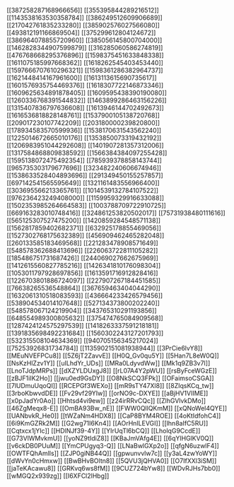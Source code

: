 [[387258287168966656]]
[[355395844289216512]]
[[1143538163530358784]]
[[386249512609906689]]
[[217042761835233280]]
[[385902576027566080]]
[[493812191166869504]]
[[375299612804124672]]
[[386964078855720960]]
[[385056145800704000]]
[[1462828344907599879]]
[[316285060586274819]]
[[476768668295376896]]
[[1598375451633848338]]
[[1611075185997668362]]
[[1618262545403453440]]
[[1597666707610296321]]
[[1598361286382964737]]
[[1621448414167961600]]
[[1613113615690735617]]
[[1601576935754469376]]
[[1618307722146873346]]
[[1609625634891878405]]
[[1609595438390190080]]
[[1260336768391544832]]
[[1463899286463156226]]
[[1315407836797636608]]
[[1613946144702492673]]
[[1616536818828148761]]
[[1537900105138720768]]
[[209017230107742209]]
[[203180000239820800]]
[[178934583570599936]]
[[1538170631543562240]]
[[1225014672665010176]]
[[1353850073319432192]]
[[1206983951044292608]]
[[1401907281357312006]]
[[1317584868809838592]]
[[1566384384097255428]]
[[1595138072475492354]]
[[785939378858143744]]
[[965735303179677696]]
[[323482240606674946]]
[[1538633528404893696]]
[[291349450155257857]]
[[697142541565595649]]
[[1321161483556966400]]
[[303695566213365761]]
[[1014539132784107522]]
[[976236423249408000]]
[[1159959329916633088]]
[[1502353985264664583]]
[[1003788709722910725]]
[[669163283010748416]]
[[324861253820502017]]
[[75731938480111616]]
[[565125307527475200]]
[[1420859284548571138]]
[[1562817859402682371]]
[[632925178855469056]]
[[1527302768175632389]]
[[456909462465282048]]
[[260133585183469568]]
[[221283478908571649]]
[[548578362688413696]]
[[226063722811105282]]
[[185486751731687426]]
[[244069027662675969]]
[[1412615560827785216]]
[[1426341810176098304]]
[[1053011797928697856]]
[[1613591716912828416]]
[[1226703801886724097]]
[[227907267184451585]]
[[76638265536548864]]
[[367659463404044290]]
[[1632061310518083593]]
[[436664233426579456]]
[[538904534014107648]]
[[527134373800202240]]
[[548578067124219904]]
[[343765310291193856]]
[[648554989300805632]]
[[375474765084909568]]
[[1287424124575297539]]
[[1418263337591218181]]
[[1391835698492231684]]
[[1560302243127201793]]
[[532315508104634369]]
[[940705156345217024]]
[[75253926831734784]]
[[1135902151081938944]]
[[3PrCie6lvY8]]
[[MEuNVEFPCu8]]
[[5Z6jT2ZavvE]]
[[H0Q_Gv0qu5Y]]
[[5Han7L8eW0Q]]
[[NsKzHlZzv1Y]]
[[uILhdYr_UDs]]
[[MRa0LdyvdWw]]
[[Mk1q9ZB3v7I]]
[[LnoTJdpMRPs]]
[[dXZYLDUxgJ8]]
[[rL07A4Y2pWU]]
[[rsByFceWGzE]]
[[zBJF1iIK2Ho]]
[[jwu0ed9GsDY]]
[[O8NkSCQ3FPk]]
[[OFaimsoCSGA]]
[[7lUDmuUqoQI]]
[[RCEPGf3WEXo]]
[[mR9sTY47Xl8]]
[[8ZIqsKCq_tw]]
[[3rboKbwvdDE]]
[[Fv29vf29YIw]]
[[orNO9c-DXYE]]
[[aBjHV1VIIME]]
[[x0pJadYr0Ao]]
[[Hhtsd4vi9ew]]
[[z24irRRvCQc]]
[[ZlhGVlvkDMo]]
[[46ZgMeqx8-E]]
[[OmBA93Bw_nE]]
[[FWW0QllQKmM]]
[[xQNoWel4QYE]]
[[UANbvkR_He0]]
[[tWZaNm4HDX8]]
[[CaP8BYM4ROE]]
[[4oKtIdfohC4]]
[[6i9KmGZRk2M]]
[[G2wg71I6Kn4]]
[[AOrHnILEVGI]]
[[lhn8aIfC5RU]]
[[Cqtxcx1jYIc]]
[[HDlNJf39-4Y]]
[[YIrUqTl6bCQ]]
[[LholqG9CcdE]]
[[G73VlWMvkmU]]
[[yoNZ9tIdiZ8]]
[[KBaJmVAfg4E]]
[[6qYlHGlKV0Q]]
[[v6ckDB0PUuM]]
[[YmCPUgyq3-Q]]
[[LNaBwlGXp2o]]
[[qfgN6uzwlF4]]
[[OWTFQhAmlIs]]
[[ZJP0giNB44Q]]
[[gpwunvvlw7c]]
[[y3aL4zwYoWY]]
[[dWvYn0cHmxw]]
[[BwBHvBOltn8]]
[[5QVU3jQHVA0]]
[[O7IfXXl3iSM]]
[[jaTeKAcawu8]]
[[GRKvq6ws8fM]]
[[9CUZ724bYw8]]
[[WDvRJHs7bb0]]
[[wMGQ2x939zg]]
[[I6XFCl2lHbg]]
